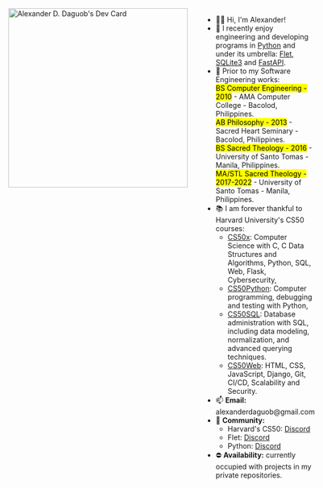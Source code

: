 <div style="display: flex; align-items: flex-start; gap: 2rem;">
    <!-- Dev Card column -->
    <div style="flex-shrink: 0;">
        <a href="https://app.daily.dev/alexanderddaguob"><img src="https://api.daily.dev/devcards/v2/DbeKd2z6Eb2A9vZlroZaB.png?type=default&r=sp4" width="356" alt="Alexander D. Daguob's Dev Card"/></a>
    </div>
    <!-- Text content column -->
    <div style="flex-grow: 1;">
        <ul>    
            <li> 👋😄 Hi, I'm Alexander!</li>
            <li> 👀 I recently enjoy engineering and developing programs in <a href="https://www.python.org/">Python</a> and under its umbrella: <a href="https://flet.dev/docs/">Flet</a>, <a href="https://docs.python.org/3/library/sqlite3.html">SQLite3</a> and <a href="https://fastapi.tiangolo.com/">FastAPI</a>.</li>
            <li> 🌱 Prior to my Software Engineering works:<br>
            <mark>BS Computer Engineering - 2010</mark> - AMA Computer College - Bacolod, Philippines.<br>
            <mark>AB Philosophy - 2013</mark> - Sacred Heart Seminary - Bacolod, Philippines.<br>
            <mark>BS Sacred Theology - 2016</mark> - University of Santo Tomas - Manila, Philippines.<br>
            <mark>MA/STL Sacred Theology - 2017-2022</mark> - University of Santo Tomas - Manila, Philippines.<br>
            <li> 📚 I am forever thankful to Harvard University's CS50 courses:
                <ul>
                    <li><a href="https://cs50.harvard.edu/x">CS50x</a>: Computer Science with C, C Data Structures and Algorithms, Python, SQL, Web, Flask, Cybersecurity, </li>
                    <li><a href="http://cs50.harvard.edu/python">CS50Python</a>: Computer programming, debugging and testing with Python, </li>
                    <li><a href="https://cs50.harvard.edu/sql">CS50SQL</a>: Database administration with SQL, including data modeling, normalization, and advanced querying techniques.</li>
                    <li><a href="http://cs50.harvard.edu/web">CS50Web</a>: HTML, CSS, JavaScript, Django, Git, CI/CD, Scalability and Security.</li>
                </ul>
            </li>
            <li> 📫 <b>Email:</b> alexanderdaguob@gmail.com</li>
            <li> 👥 <b>Community:</b> 
                <ul>
                    <li>Harvard's CS50: <a href="https://discord.gg/cs50">Discord</a></li>
                    <li>Flet: <a href="https://discord.com/invite/dzWXP8SHG8">Discord</a></li>
                    <li>Python: <a href="https://discord.gg/python">Discord</a></li>
                </ul>
            </li>
            <li> ⛔ <b>Availability:</b> currently occupied with projects in my private repositories.</li>
        </ul>
    </div>
</div>
<!---
addaguob/addaguob is a ✨ special ✨ repository because its `README.md` (this file) appears on your GitHub profile.
You can click the Preview link to take a look at your changes.
--->
